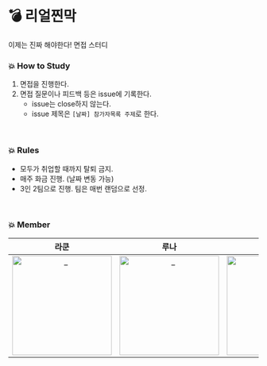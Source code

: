 # 💣 리얼찐막
이제는 진짜 해야한다! 면접 스터디

### 💥 How to Study

1. 면접을 진행한다.
2. 면접 질문이나 피드백 등은 issue에 기록한다.
    - issue는 close하지 않는다.
    - issue 제목은 `[날짜] 참가자목록 주제`로 한다.

<br/>

### 💥 Rules

- 모두가 취업할 때까지 탈퇴 금지.
- 매주 화금 진행. (날짜 변동 가능)
- 3인 2팀으로 진행. 팀은 매번 랜덤으로 선정.

<br/>

### 💥 Member

|라쿤|루나|마루|연로그|유콩|이프|
|:---:|:---:|:---:|:---:|:---:|:---:|
|<a href="https://github.com/nbalance97"> <img src="https://avatars.githubusercontent.com/u/76891875?v=4" width=200px alt="_"/> </a>|<a href="https://github.com/RunaNam"> <img src="https://avatars.githubusercontent.com/u/54093525?v=4" width=200px alt="_"/> </a>|<a href="https://github.com/chawani"> <img src="https://avatars.githubusercontent.com/u/60432062?v=4" width=200px alt="_"/> </a>|<a href="https://github.com/yeon-06"> <img src="https://avatars.githubusercontent.com/u/53105735?v=4" width=200px alt="_"/> </a>|<a href="https://github.com/kyukong"> <img src="https://avatars.githubusercontent.com/u/92148749?v=4" width=200px alt="_"/> </a>|<a href="https://github.com/sinb57"> <img src="https://avatars.githubusercontent.com/u/22176552?v=4" width=200px alt="_"/> </a>|

<br/>

